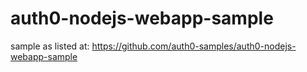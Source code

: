 # auth0-nodejs-webapp-sample
sample as listed at: https://github.com/auth0-samples/auth0-nodejs-webapp-sample
